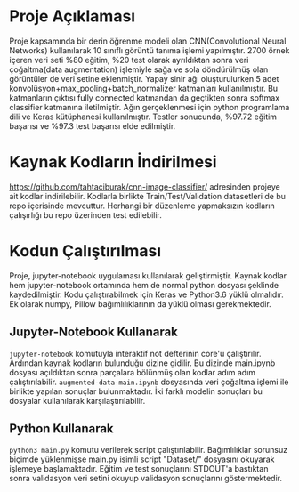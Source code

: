 # Proje Açıklaması
Proje kapsamında bir derin öğrenme modeli olan CNN(Convolutional Neural Networks) kullanılarak 10 sınıflı görüntü tanıma işlemi yapılmıştır. 2700 örnek içeren veri seti %80 eğitim, %20 test olarak ayrıldıktan sonra veri çoğaltma(data augmentation) işlemiyle sağa ve sola döndürülmüş olan görüntüler de veri setine eklenmiştir. Yapay sinir ağı oluşturulurken 5 adet konvolüsyon+max_pooling+batch_normalizer katmanları kullanılmıştır. Bu katmanların çıktısı fully connected katmandan da geçtikten sonra softmax classifier katmanına iletilmiştir. Ağın gerçeklenmesi için python programlama dili ve Keras kütüphanesi kullanılmıştır. Testler sonucunda, %97.72 eğitim başarısı ve %97.3 test başarısı elde edilmiştir.

# Kaynak Kodların İndirilmesi
https://github.com/tahtaciburak/cnn-image-classifier/ adresinden projeye ait kodlar indirilebilir. Kodlarla birlikte Train/Test/Validation datasetleri de bu repo içerisinde mevcuttur. Herhangi bir düzenleme yapmaksızın kodların çalışırlığı bu repo üzerinden test edilebilir.

# Kodun Çalıştırılması
Proje, jupyter-notebook uygulaması kullanılarak geliştirmiştir. Kaynak kodlar hem jupyter-notebook ortamında hem de normal python dosyası şeklinde kaydedilmiştir. Kodu çalıştırabilmek için Keras ve Python3.6 yüklü olmalıdır. Ek olarak numpy, Pillow bağımlılıklarının da yüklü olması gerekmektedir.

## Jupyter-Notebook Kullanarak
`jupyter-notebook` komutuyla interaktif not defterinin core'u çalıştırılır. Ardından kaynak kodların bulunduğu dizine gidilir. Bu dizinde main.ipynb dosyası açıldıktan sonra parçalara bölünmüş olan kodlar adım adım çalıştırılabilir. `augmented-data-main.ipynb` dosyasında veri çoğaltma işlemi ile birlikte yapılan sonuçlar bulunmaktadır. İki farklı modelin sonuçları bu dosyalar kullanılarak karşılaştırılabilir.

## Python Kullanarak
`python3 main.py` komutu verilerek script çalıştırılabilir. Bağımlılıklar sorunsuz biçimde yüklenmişse main.py isimli script "Dataset/" dosyasını okuyarak işlemeye başlamaktadır. Eğitim ve test sonuçlarını STDOUT'a bastıktan sonra validasyon veri setini okuyup validasyon sonuçlarını göstermektedir.

